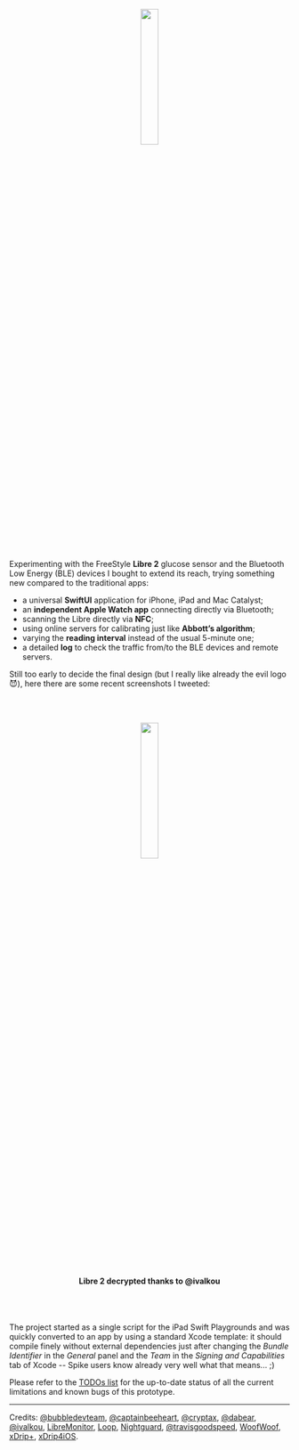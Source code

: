 <p align ="center"><img src="./DiaBLE/Assets.xcassets/AppIcon.appiconset/Icon.png" width="25%" /></p>

Experimenting with the FreeStyle **Libre 2** glucose sensor and the Bluetooth Low Energy (BLE) devices I bought to extend its reach, trying something new compared to the traditional apps:

* a universal **SwiftUI** application for iPhone, iPad and Mac Catalyst;
* an **independent Apple Watch app** connecting directly via Bluetooth;
* scanning the Libre directly via **NFC**;
* using online servers for calibrating just like **Abbott’s algorithm**;
* varying the **reading interval** instead of the usual 5-minute one;
* a detailed **log** to check the traffic from/to the BLE devices and remote servers.

Still too early to decide the final design (but I really like already the evil logo 😈), here there are some recent screenshots I tweeted:

<br><br>
<p align ="center"><img src="https://pbs.twimg.com/media/EfM5Q6sXYAYazK0?format=jpg&name=4096x4096" width="25%" /></p>
<h4 align ="center">Libre 2 decrypted thanks to @ivalkou</h4>
<br><br>

The project started as a single script for the iPad Swift Playgrounds and was quickly converted to an app by using a standard Xcode template: it should compile finely without external dependencies just after changing the _Bundle Identifier_ in the _General_ panel and the _Team_ in the _Signing and Capabilities_ tab of Xcode -- Spike users know already very well what that means... ;)

Please refer to the [TODOs list](https://github.com/gui-dos/DiaBLE/blob/master/TODO.md) for the up-to-date status of all the current limitations and known bugs of this prototype.

---
Credits: [@bubbledevteam](https://github.com/bubbledevteam?tab=repositories), [@captainbeeheart](https://github.com/captainbeeheart?tab=repositories), [@cryptax](https://github.com/cryptax?tab=repositories), [@dabear](https://github.com/dabear?tab=repositories), [@ivalkou](https://github.com/ivalkou?tab=repositories), [LibreMonitor](https://github.com/UPetersen/LibreMonitor/tree/Swift4), [Loop](https://github.com/LoopKit/Loop), [Nightguard]( https://github.com/nightscout/nightguard), [@travisgoodspeed](https://github.com/travisgoodspeed?tab=repositories), [WoofWoof](https://github.com/gshaviv/ninety-two), [xDrip+](https://github.com/NightscoutFoundation/xDrip), [xDrip4iOS](https://github.com/JohanDegraeve/xdripswift).
